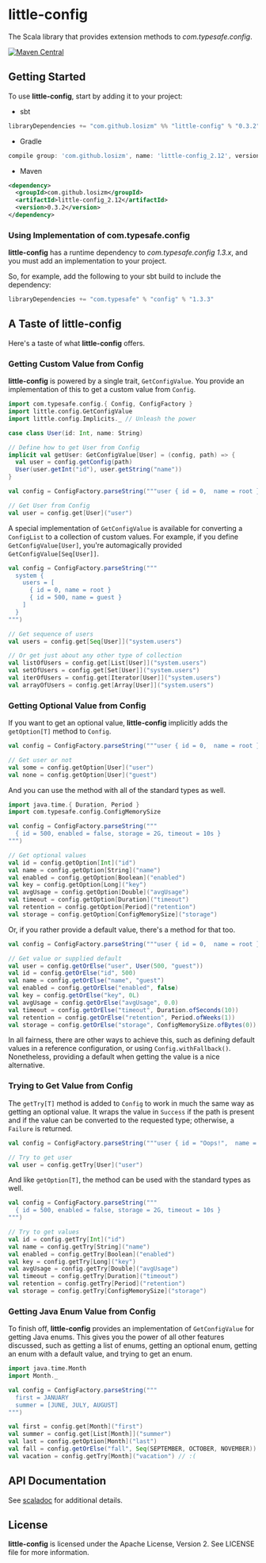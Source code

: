# little-config

The Scala library that provides extension methods to _com.typesafe.config_.

[![Maven Central](https://img.shields.io/maven-central/v/com.github.losizm/little-config_2.12.svg?label=Maven%20Central)](https://search.maven.org/search?q=g:%22com.github.losizm%22%20AND%20a:%22little-config_2.12%22)

## Getting Started
To use **little-config**, start by adding it to your project:

* sbt
```scala
libraryDependencies += "com.github.losizm" %% "little-config" % "0.3.2"
```
* Gradle
```groovy
compile group: 'com.github.losizm', name: 'little-config_2.12', version: '0.3.2'
```
* Maven
```xml
<dependency>
  <groupId>com.github.losizm</groupId>
  <artifactId>little-config_2.12</artifactId>
  <version>0.3.2</version>
</dependency>
```

### Using Implementation of com.typesafe.config
**little-config** has a runtime dependency to _com.typesafe.config 1.3.x_, and
you must add an implementation to your project.

So, for example, add the following to your sbt build to include the dependency:

```scala
libraryDependencies += "com.typesafe" % "config" % "1.3.3"
```

## A Taste of little-config
Here's a taste of what **little-config** offers.

### Getting Custom Value from Config

**little-config** is powered by a single trait, `GetConfigValue`. You provide an
implementation of this to get a custom value from `Config`.

```scala
import com.typesafe.config.{ Config, ConfigFactory }
import little.config.GetConfigValue
import little.config.Implicits._ // Unleash the power

case class User(id: Int, name: String)

// Define how to get User from Config
implicit val getUser: GetConfigValue[User] = (config, path) => {
  val user = config.getConfig(path)
  User(user.getInt("id"), user.getString("name"))
}

val config = ConfigFactory.parseString("""user { id = 0,  name = root }""")

// Get User from Config
val user = config.get[User]("user")
```
A special implementation of `GetConfigValue` is available for converting a
`ConfigList` to a collection of custom values. For example, if you define
`GetConfigValue[User]`, you're automagically provided
`GetConfigValue[Seq[User]]`.

```scala
val config = ConfigFactory.parseString("""
  system {
    users = [
      { id = 0, name = root }
      { id = 500, name = guest }
    ]
  }
""")

// Get sequence of users
val users = config.get[Seq[User]]("system.users")

// Or get just about any other type of collection
val listOfUsers = config.get[List[User]]("system.users")
val setOfUsers = config.get[Set[User]]("system.users")
val iterOfUsers = config.get[Iterator[User]]("system.users")
val arrayOfUsers = config.get[Array[User]]("system.users")
```

### Getting Optional Value from Config

If you want to get an optional value, **little-config** implicitly adds the
`getOption[T]` method to `Config`.

```scala
val config = ConfigFactory.parseString("""user { id = 0,  name = root }""")

// Get user or not
val some = config.getOption[User]("user")
val none = config.getOption[User]("guest")
```

And you can use the method with all of the standard types as well.

```scala
import java.time.{ Duration, Period }
import com.typesafe.config.ConfigMemorySize

val config = ConfigFactory.parseString("""
  { id = 500, enabled = false, storage = 2G, timeout = 10s }
""")

// Get optional values
val id = config.getOption[Int]("id")
val name = config.getOption[String]("name")
val enabled = config.getOption[Boolean]("enabled")
val key = config.getOption[Long]("key")
val avgUsage = config.getOption[Double]("avgUsage")
val timeout = config.getOption[Duration]("timeout")
val retention = config.getOption[Period]("retention")
val storage = config.getOption[ConfigMemorySize]("storage")
```

Or, if you rather provide a default value, there's a method for that too.

```scala
val config = ConfigFactory.parseString("""user { id = 0,  name = root }""")

// Get value or supplied default
val user = config.getOrElse("user", User(500, "guest"))
val id = config.getOrElse("id", 500)
val name = config.getOrElse("name", "guest")
val enabled = config.getOrElse("enabled", false)
val key = config.getOrElse("key", 0L)
val avgUsage = config.getOrElse("avgUsage", 0.0)
val timeout = config.getOrElse("timeout", Duration.ofSeconds(10))
val retention = config.getOrElse("retention", Period.ofWeeks(1))
val storage = config.getOrElse("storage", ConfigMemorySize.ofBytes(0))
```

In all fairness, there are other ways to achieve this, such as defining default
values in a reference configuration, or using `Config.withFallback()`.
Nonetheless, providing a default when getting the value is a nice alternative.

### Trying to Get Value from Config

The `getTry[T]` method is added to `Config` to work in much the same way as
getting an optional value. It wraps the value in `Success` if the path is
present and if the value can be converted to the requested type; otherwise, a
`Failure` is returned.

```scala
val config = ConfigFactory.parseString("""user { id = "Oops!",  name = root }""")

// Try to get user
val user = config.getTry[User]("user")
```

And like `getOption[T]`, the method can be used with the standard types as well.

```scala
val config = ConfigFactory.parseString("""
  { id = 500, enabled = false, storage = 2G, timeout = 10s }
""")

// Try to get values
val id = config.getTry[Int]("id")
val name = config.getTry[String]("name")
val enabled = config.getTry[Boolean]("enabled")
val key = config.getTry[Long]("key")
val avgUsage = config.getTry[Double]("avgUsage")
val timeout = config.getTry[Duration]("timeout")
val retention = config.getTry[Period]("retention")
val storage = config.getTry[ConfigMemorySize]("storage")
```

### Getting Java Enum Value from Config

To finish off, **little-config** provides an implementation of `GetConfigValue`
for getting Java enums. This gives you the power of all other features discussed,
such as getting a list of enums, getting an optional enum, getting an enum with a
default value, and trying to get an enum.

```scala
import java.time.Month
import Month._

val config = ConfigFactory.parseString("""
  first = JANUARY
  summer = [JUNE, JULY, AUGUST]
""")

val first = config.get[Month]("first")
val summer = config.get[List[Month]]("summer")
val last = config.getOption[Month]("last")
val fall = config.getOrElse("fall", Seq(SEPTEMBER, OCTOBER, NOVEMBER))
val vacation = config.getTry[Month]("vacation") // :(
```

## API Documentation

See [scaladoc](https://losizm.github.io/little-config/latest/api/little/config/index.html)
for additional details.

## License
**little-config** is licensed under the Apache License, Version 2. See LICENSE
file for more information.
